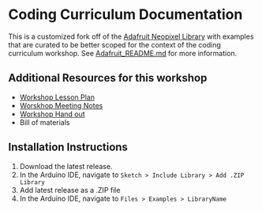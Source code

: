 # Coding Curriculum Documentation

This is a customized fork off of the [Adafruit Neopixel Library](https://github.com/adafruit/Adafruit_NeoPixel) with examples that are curated to be better scoped for the context of the coding curriculum workshop. See [Adafruit_README.md](Adafruit_README.md) for more information.

## Additional Resources for this workshop

- [Workshop Lesson Plan](https://docs.google.com/document/d/1kdENLVKtaXM2MPDSnXW7JMLPWjyAz_hn3GG_1WD4mLg/edit?usp=sharing)
- [Worskhop Meeting Notes](https://docs.google.com/document/d/1rhm7IVeK88GQgXlHjwsUWWegjYxLYDQCxkCrQuu2pX0/edit?usp=sharing)
- [Workshop Hand out](https://docs.google.com/document/d/1SG9JZUcpB-PUkLjWeDW7ybl9G-IWUZzDx3Sf2ER2WTg/edit)
- Bill of materials

## Installation Instructions

1. Download the latest release.
2. In the Arduino IDE, navigate to `Sketch > Include Library > Add .ZIP Library`
3. Add latest release as a .ZIP file
4. In the Arduino IDE, navigate to `Files > Examples > LibraryName`
